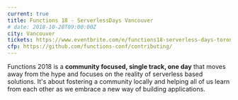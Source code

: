 ```yaml
---
current: true
title: Functions 18 - ServerlessDays Vancouver
# date: 2018-10-28T09:00:00Z
city: Vancouver
tickets: https://www.eventbrite.com/e/functions18-serverless-days-toronto-tickets-47131227771
cfp: https://github.com/functions-conf/contributing/
---
```


Functions 2018 is a **community focused, single track, one day** that moves away from the hype and focuses on the reality of serverless based solutions. It's about fostering a community locally and helping all of us learn from each other as we embrace a new way of building applications.